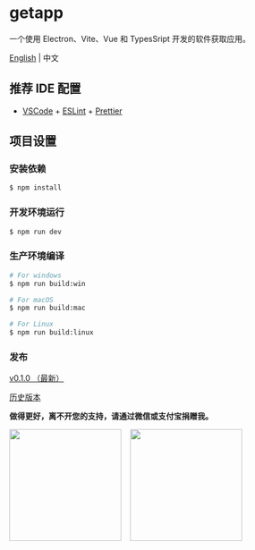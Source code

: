 # getapp

一个使用 Electron、Vite、Vue 和 TypesSript 开发的软件获取应用。

[English](./README.md) | 中文

## 推荐 IDE 配置

- [VSCode](https://code.visualstudio.com/) + [ESLint](https://marketplace.visualstudio.com/items?itemName=dbaeumer.vscode-eslint) + [Prettier](https://marketplace.visualstudio.com/items?itemName=esbenp.prettier-vscode)

## 项目设置

### 安装依赖

```bash
$ npm install
```

### 开发环境运行

```bash
$ npm run dev
```

### 生产环境编译

```bash
# For windows
$ npm run build:win

# For macOS
$ npm run build:mac

# For Linux
$ npm run build:linux
```

### 发布

[v0.1.0 （最新）](https://github.com/xushulang/getapp/releases/tag/v0.1.0)

[历史版本](https://github.com/xushulang/getapp/releases)

**做得更好，离不开您的支持，请通过微信或支付宝捐赠我。**

<p style="display: flex; gap: 16px">
  <img
    src="https://user-images.githubusercontent.com/52433214/215743605-68f30fcc-fc84-4567-90ad-4d1768ba11ae.png"
    style="width: 200px"
  />
  <img
    src="https://user-images.githubusercontent.com/52433214/215743668-45d95d68-72b1-477b-bd27-eff9403fa88e.png"
    style="width: 200px"
  />
</p>
